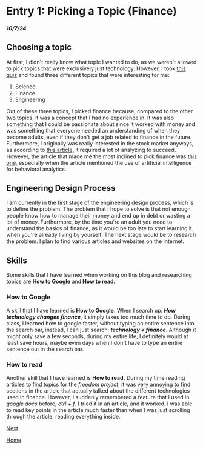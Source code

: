 # Entry 1: Picking a Topic (Finance)
##### 10/7/24

## Choosing a topic
At first, I didn't really know what topic I wanted to do, as we weren't allowed to pick topics that were exclusively just technology. However, I took [this quiz](http://explorecareers.com/career-quiz) and found three different topics that were interesting for me:  
1. Science  
2. Finance
3. Engineering
   
Out of these three topics, I picked finance because, compared to the other two topics, it was a concept that I had no experience in. It was also something that I could be passionate about since it worked with money and was something that everyone needed an understanding of when they become adults, even if they don't get a job related to finance in the future. Furthermore, I originally was really interested in the stock market anyways, as according to [this article,](https://www.investopedia.com/articles/active-trading/102914/technical-analysis-strategies-beginners.asp) it required a lot of analyzing to succeed. However, the article that made me the most inclined to pick finance was [this one,](https://www.investopedia.com/terms/f/fintech.asp) especially when the article mentioned the use of artificial intelligence for behavioral analytics.

## Engineering Design Process  
I am currently in the first stage of the engineering design process, which is to define the problem. The problem that I hope to solve is that not enough people know how to manage their money and end up in debt or wasting a lot of money. Furthermore, by the time you're an adult you need to understand the basics of finance, as it would be too late to start learning it when you're already living by yourself. The next stage would be to research the problem. I plan to find various articles and websites on the internet.

## Skills  
Some skills that I have learned when working on this blog and researching topics are **How to Google** and **How to read.**

### How to Google  
A skill that I have learned is **How to Google.** When I search up: **_How technology changes finance_**, it simply takes too much time to do. During class, I learned how to google faster, without typing an entire sentence into the search bar, instead, I can just search: **_technology + finance_**. Although it might only save a few seconds, during my entire life, I definitely would at least save hours, maybe even days when I don't have to type an entire sentence out in the search bar.

### How to read
Another skill that I have learned is **How to read.** During my time reading articles to find topics for the _freedom project_, it was very annoying to find sections in the article that actually talked about the different technologies used in finance. However, I suddenly remembered a feature that I used in _google docs_ before, _ctrl + f_. I tried it in an article, and it worked. I was able to read key points in the article much faster than when I was just scrolling through the article, reading everything inside.

[Next](entry02.md)

[Home](../README.md)


